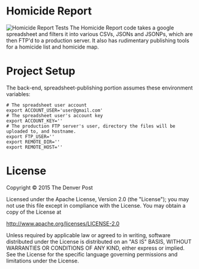 # Homicide Report
![Homicide Report Tests](https://api.travis-ci.org/denverpost/homicide-report.png)
The Homicide Report code takes a google spreadsheet and filters it into various CSVs, JSONs and JSONPs, which are then FTP'd to a production server. It also has rudimentary publishing tools for a homicide list and homicide map.

# Project Setup
The back-end, spreadsheet-publishing portion assumes these environment variables:
```
# The spreadsheet user account
export ACCOUNT_USER='user@gmail.com'
# The spreadsheet user's account key
export ACCOUNT_KEY=''
# The production FTP server's user, directory the files will be uploaded to, and hostname.
export FTP_USER=''
export REMOTE_DIR=''
export REMOTE_HOST=''
```

# License
Copyright © 2015 The Denver Post

Licensed under the Apache License, Version 2.0 (the "License"); you may not use
this file except in compliance with the License. You may obtain a copy of the
License at

http://www.apache.org/licenses/LICENSE-2.0

Unless required by applicable law or agreed to in writing, software distributed
under the License is distributed on an "AS IS" BASIS, WITHOUT WARRANTIES OR
CONDITIONS OF ANY KIND, either express or implied. See the License for the
specific language governing permissions and limitations under the License.
